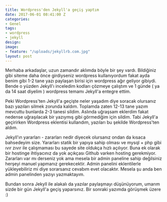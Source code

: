 ```yaml
---
title: Wordpress'den Jekyll'a geçiş yaptım
date: 2017-06-01 08:41:00 Z
categories:
- Genel
tags:
- wordpress
- jekyll
design: 
image:
- feature: "/uploads/jekyllrb.com.jpg"
layout: post
---
```


Merhaba arkadaşlar, uzun zamandır aklımda böyle bir şey vardı. Bildiğiniz gibi siteme daha önce girdiyseniz wordpress kullanıyordum fakat ayda benim gibi 1-2 tane yazı paylaşan birisi için wordpress ağır geliyor gibiydi. Bende o yüzden Jekyll'ı inceledim kodları çözmeye çalıştım ve 1 günde ( ya da 14 saat diyelim ) wordpress temamı Jekyll'a entegre ettim.

Peki Wordpress'ten Jekyll'a geçişte neler yaşadım diye soracak olursanız bazı yazıları silmek zorunda kaldım. Toplamda zaten 12-13 tane yazım mevcuttu bunlarda 2-3 tanesi sildim. Aslında uğraşsam eklerdim fakat nedense uğraşılacak bir yazıymış gibi görmediğim için sildim. Tabi Jekyll'a geçirirken Wordpress eklentisi kullandım, yazıları bu şekilde Wordpress'ten aldım.

Jekyll'ın yararları - zararları nedir diyecek olursanız ondan da kısaca bahsedeyim size.  Yararları statik bir yapıya sahip olması ve mysql \+ php gibi ıvır zıvır ile çalışmaması bu sayede site oldukça hızlı açılıyor. Buna ek olarak bir hostinge ihtiyacınız da yok açıkçası Github varken hosting gerekmiyor. Zararları var mı derseniz yok ama mesela bir admin paneline sahip değilsiniz herşeyi manuel yapmanız gerekecektir. Admin panelini eklentilerle yükleyebiliriz mi diye sorarsanız cevabım evet olacaktır. Mesela şu anda ben admin panelinden yazıyı yazmaktayım.

Bundan sonra Jekyll ile alakalı da yazılar paylaşmayı düşünüyorum, umarım sizde bir gün Jekyll'a geçiş yaparsınız. Bir sonraki yazımda görüşmek üzere :)